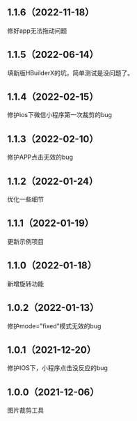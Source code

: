 ## 1.1.6（2022-11-18）
修好app无法拖动问题
## 1.1.5（2022-06-14）
填新版HBuilderX的坑，简单测试是没问题了。
## 1.1.4（2022-02-15）
修护ios下微信小程序第一次裁剪的bug
## 1.1.3（2022-02-10）
修护APP点击无效的bug
## 1.1.2（2022-01-24）
优化一些细节
## 1.1.1（2022-01-19）
更新示例项目
## 1.1.0（2022-01-18）
新增旋转功能
## 1.0.2（2022-01-13）
修护mode="fixed"模式无效的bug
## 1.0.1（2021-12-20）
修护IOS下，小程序点击没反应的bug
## 1.0.0（2021-12-06）
图片裁剪工具
